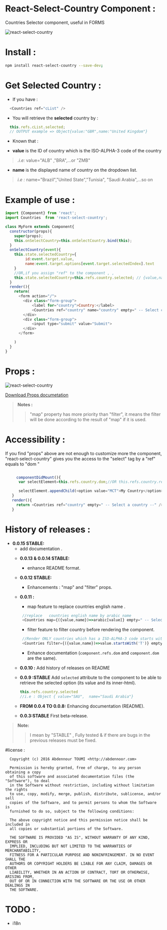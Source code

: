 # React-Select-Country Component :

 Countries Selector component, useful in FORMS

 ![react-select-country](https://rawgit.com/abdennour/spl/master/js/react-select-country.png)

# Install :

```bash
npm install react-select-country --save-dev;

```

# Get Selected Country :

- If you have :

```js
  <Countries ref="cList" />
```
- You will retrieve the **selected** country by :

```js
  this.refs.cList.selected;
  // OUTPUT example => Object{value:"GBR",name:"United Kingdom"}
```
- Known that :

* **value** is the ID of country which is the ISO-ALPHA-3 code of the country
> *.i.e:* value="ALB" ,"BRA",...or "ZMB"  

* **name** is the displayed name of country on the dropdown list.
> *i.e :* name="Brazil","United State","Tunisia", "Saudi Arabia",...so on


# Example of use :


```js
import {Component} from 'react';
import Countries  from 'react-select-country';

class MyForm extends Component{
  constructor(props){
    super(props);
    this.onSelectCountry=this.onSelectCountry.bind(this);
  }
  onSelectCountry(event){
    this.state.selectedCountry={
         id:event.target.value,
         name:event.target.options[event.target.selectedIndex].text
    }
    //OR,if you assign "ref" to the component , ,
    this.state.selectedCountry=this.refs.country.selected; // {value,name}
  }
  render(){
    return(
      <form action="/">
        <div class="form-group">
            <label for="country">Country:</label>
            <Countries ref="country" name="country" empty=" -- Select country --" onChange={(e)=>this.onSelectCountry(e)} />
        </div>
        <div class="form-group">
            <input type="submit" value="Submit">
        </div>
      </form>

    )
  }
}
```

# Props :

 ![react-select-country](https://rawgit.com/abdennour/spl/master/js/readme.png)

[Download Props documetation](https://github.com/abdennour/spl/raw/master/js/react-select-country.pdf)

> **Notes :**
> > "map" property has more priority than "filter", it means the filter will be done according to the result of "map" if it is used.



# Accessibility :

If you find "props" above are not enough  to customize more the component, "react-select-country" gives you the access to the "select" tag by a "ref" equals to "dom "

```js

     componentDidMount(){
      var selectElement=this.refs.country.dom;//OR this.refs.country.refs.dom

      selectElement.appendChild(<option value="MCT">My Country</option>) ;
   }  
   render(){
     return <Countries ref="country" empty=" -- Select a country --" />
   }

```

# History of releases :


- **0.0.15 STABLE:**  
    * add documentation  .
  - **0.0.13 & 0.0.14 STABLE:**  
      * enhance README format.
  - **0.0.12 STABLE:**  
      * Enhancements : "map" and "filter" props.
  - **0.0.11 :**  
      * map feature to replace countries english name .
      ```js
       //replace   countries english name by arabic name
       <Countries map={({value,name})=>arabic[value]} empty=" -- Select country --" />
      ```
      * filter feature to filter country before rendering the component.
      ```js
       //Render ONLY countries which has a ISO-ALPHA-3 code starts with "T"
       <Countries filter={({value,name})=>value.startsWith('T')} empty=" -- Select country --" />
      ```
      * Enhance documentation (`component.refs.dom` and `component.dom` are the same).

  - **0.0.10 :**  Add history of releases on README
  - **0.0.9 :STABLE**  Add `selected`  attribute to the component to be able to retrieve the selected option (its value and its inner-html).
     ```js
     this.refs.country.selected
     //i.e : Object { value="SAU",  name="Saudi Arabia"}
     ```
  - **FROM 0.0.4 TO 0.0.8:** Enhancing documentation (README).
  - **0.0.3:STABLE** First beta-release.

> **Note:**
> > I mean by "STABLE" , Fully tested & if there are bugs in the previous releases  must be fixed.

#license :


      Copyright (c) 2016 Abdennour TOUMI <http://abdennoor.com>

      Permission is hereby granted, free of charge, to any person obtaining a copy
      of this software and associated documentation files (the "Software"), to deal
      in the Software without restriction, including without limitation the rights
      to use, copy, modify, merge, publish, distribute, sublicense, and/or sell
      copies of the Software, and to permit persons to whom the Software is
      furnished to do so, subject to the following conditions:

      The above copyright notice and this permission notice shall be included in
      all copies or substantial portions of the Software.

      THE SOFTWARE IS PROVIDED "AS IS", WITHOUT WARRANTY OF ANY KIND, EXPRESS OR
      IMPLIED, INCLUDING BUT NOT LIMITED TO THE WARRANTIES OF MERCHANTABILITY,
      FITNESS FOR A PARTICULAR PURPOSE AND NONINFRINGEMENT. IN NO EVENT SHALL THE
      AUTHORS OR COPYRIGHT HOLDERS BE LIABLE FOR ANY CLAIM, DAMAGES OR OTHER
      LIABILITY, WHETHER IN AN ACTION OF CONTRACT, TORT OR OTHERWISE, ARISING FROM,
      OUT OF OR IN CONNECTION WITH THE SOFTWARE OR THE USE OR OTHER DEALINGS IN
      THE SOFTWARE.


# TODO :
 - i18n

